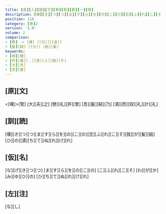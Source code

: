 ```yaml
---
title: [舎][人][娘][子][奉][和][歌][一][首]
description: [嘆][き][つ][つ][ま][す][ら][を][の][こ][の][恋][ふ][れ][こ][そ][我][が][髪][結][ひ][の][漬][ち][て][ぬ][れ][け][れ]
position: 118
category: [巻]2
version: '1.0'
volume: 2
comparison:
- [歎] -> [嘆] [[元]][[金]]
- [髪][結] [[元]] [結][髪]
keywords:
- [相][聞]
- [作][者][：][舎][人][娘][子]
- [大][夫]
- [恋][愛]
---
```


## [原][文]

<[嘆]>[管] [大][夫][之] [戀][礼][許][曽] [吾][髪][結][乃] [漬][而][奴][礼][計][礼]

## [訓][読]

[嘆][き][つ][つ][ま][す][ら][を][の][こ][の][恋][ふ][れ][こ][そ][我][が][髪][結][ひ][の][漬][ち][て][ぬ][れ][け][れ]

## [仮][名]

[な][げ][き][つ][つ] [ま][す][ら][を][の][こ][の] [こ][ふ][れ][こ][そ] [わ][が][か][み][ゆ][ひ][の] [ひ][ち][て][ぬ][れ][け][れ]

## [左][注]

[な][し]

